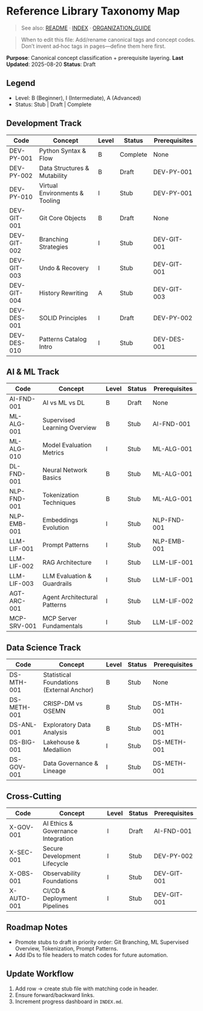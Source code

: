 # Reference Library Taxonomy Map

> See also: [README](README.md) · [INDEX](INDEX.md) · [ORGANIZATION_GUIDE](ORGANIZATION_GUIDE.md)

> When to edit this file: Add/rename canonical tags and concept codes. Don’t invent ad‑hoc tags in pages—define them here first.

**Purpose**: Canonical concept classification + prerequisite layering.
**Last Updated**: 2025-08-20
**Status**: Draft

## Legend

- Level: B (Beginner), I (Intermediate), A (Advanced)
- Status: Stub | Draft | Complete

## Development Track

| Code | Concept | Level | Status | Prerequisites |
|------|---------|-------|--------|---------------|
| DEV-PY-001 | Python Syntax & Flow | B | Complete | None |
| DEV-PY-002 | Data Structures & Mutability | B | Draft | DEV-PY-001 |
| DEV-PY-010 | Virtual Environments & Tooling | I | Stub | DEV-PY-001 |
| DEV-GIT-001 | Git Core Objects | B | Draft | None |
| DEV-GIT-002 | Branching Strategies | I | Stub | DEV-GIT-001 |
| DEV-GIT-003 | Undo & Recovery | I | Stub | DEV-GIT-001 |
| DEV-GIT-004 | History Rewriting | A | Stub | DEV-GIT-003 |
| DEV-DES-001 | SOLID Principles | I | Draft | DEV-PY-002 |
| DEV-DES-010 | Patterns Catalog Intro | I | Stub | DEV-DES-001 |

## AI & ML Track

| Code | Concept | Level | Status | Prerequisites |
|------|---------|-------|--------|---------------|
| AI-FND-001 | AI vs ML vs DL | B | Draft | None |
| ML-ALG-001 | Supervised Learning Overview | B | Stub | AI-FND-001 |
| ML-ALG-010 | Model Evaluation Metrics | I | Stub | ML-ALG-001 |
| DL-FND-001 | Neural Network Basics | B | Stub | ML-ALG-001 |
| NLP-FND-001 | Tokenization Techniques | B | Stub | ML-ALG-001 |
| NLP-EMB-001 | Embeddings Evolution | I | Stub | NLP-FND-001 |
| LLM-LIF-001 | Prompt Patterns | I | Stub | NLP-EMB-001 |
| LLM-LIF-002 | RAG Architecture | I | Stub | LLM-LIF-001 |
| LLM-LIF-003 | LLM Evaluation & Guardrails | I | Stub | LLM-LIF-001 |
| AGT-ARC-001 | Agent Architectural Patterns | I | Stub | LLM-LIF-002 |
| MCP-SRV-001 | MCP Server Fundamentals | I | Stub | LLM-LIF-002 |

## Data Science Track

| Code | Concept | Level | Status | Prerequisites |
|------|---------|-------|--------|---------------|
| DS-MTH-001 | Statistical Foundations (External Anchor) | B | Stub | None |
| DS-METH-001 | CRISP-DM vs OSEMN | B | Stub | DS-MTH-001 |
| DS-ANL-001 | Exploratory Data Analysis | B | Stub | DS-MTH-001 |
| DS-BIG-001 | Lakehouse & Medallion | I | Stub | DS-METH-001 |
| DS-GOV-001 | Data Governance & Lineage | I | Stub | DS-METH-001 |

## Cross-Cutting

| Code | Concept | Level | Status | Prerequisites |
|------|---------|-------|--------|---------------|
| X-GOV-001 | AI Ethics & Governance Integration | I | Draft | AI-FND-001 |
| X-SEC-001 | Secure Development Lifecycle | I | Stub | DEV-PY-002 |
| X-OBS-001 | Observability Foundations | I | Stub | DEV-GIT-001 |
| X-AUTO-001 | CI/CD & Deployment Pipelines | I | Stub | DEV-GIT-001 |

## Roadmap Notes

- Promote stubs to draft in priority order: Git Branching, ML Supervised Overview, Tokenization, Prompt Patterns.
- Add IDs to file headers to match codes for future automation.

## Update Workflow

1. Add row → create stub file with matching code in header.
2. Ensure forward/backward links.
3. Increment progress dashboard in `INDEX.md`.
